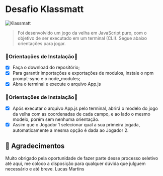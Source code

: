 # Desafio Klassmatt

<img src=https://portalerp.com/images/2020/06/30/perfil-500x500png.png alt="Klassmatt">

> Foi desenvolvido um jogo da velha em JavaScript puro, com o objetivo de ser executado em um terminal (CLI). Segue abaixo orientações para jogar.

### 🚀Orientações de Instalação🚀

- [x] Faça o download do repositório;
- [x] Para garantir importações e exportações de modulos, instale o npm prompt-sync e o node_modules;
- [x] Abra o terminal e execute o arquivo App.js

### 🚀Orientações de Instalação🚀

- [x] Após executar o arquivo App.js pelo terminal, abrirá o modelo do jogo da velha com as coordenadas de cada campo, e ao lado o mesmo modelo, porém sem nenhuma orientação.
- [x] Assim que o Jogador 1 selecionar qual a sua primeira jogada, automaticamente a mesma opção é dada ao Jogador 2.

## 🤝 Agradecimentos

Muito obrigado pela oportunidade de fazer parte desse processo seletivo até aqui, me coloco a disposição para qualquer dúvida que julguem necessário e até breve. Lucas Martins